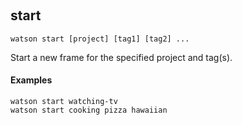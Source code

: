 ﻿‎

## start

```shell
watson start [project] [tag1] [tag2] ...
```

Start a new frame for the specified project and tag(s).

#### Examples

```shell
watson start watching-tv
watson start cooking pizza hawaiian
```
